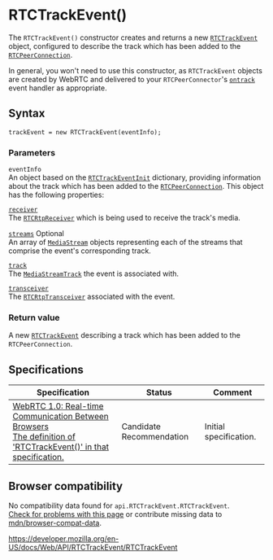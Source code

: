 RTCTrackEvent()
===============

The `RTCTrackEvent()` constructor creates and returns a new [`RTCTrackEvent`](../rtctrackevent) object, configured to describe the track which has been added to the [`RTCPeerConnection`](../rtcpeerconnection).

In general, you won't need to use this constructor, as `RTCTrackEvent` objects are created by WebRTC and delivered to your `RTCPeerConnector`'s [`ontrack`](../rtcpeerconnection/ontrack) event handler as appropriate.

Syntax
------

    trackEvent = new RTCTrackEvent(eventInfo);

### Parameters

`eventInfo`  
An object based on the [`RTCTrackEventInit`](../rtctrackeventinit) dictionary, providing information about the track which has been added to the [`RTCPeerConnection`](../rtcpeerconnection). This object has the following properties:  

[`receiver`](../rtctrackeventinit/receiver)  
The [`RTCRtpReceiver`](../rtcrtpreceiver) which is being used to receive the track's media.

 [`streams`](../rtctrackeventinit/streams) <span class="badge inline optional">Optional</span>   
An array of [`MediaStream`](../mediastream) objects representing each of the streams that comprise the event's corresponding track.

[`track`](../rtctrackeventinit/track)  
The [`MediaStreamTrack`](../mediastreamtrack) the event is associated with.

[`transceiver`](transceiver)  
The [`RTCRtpTransceiver`](../rtcrtptransceiver) associated with the event.

### Return value

A new [`RTCTrackEvent`](../rtctrackevent) describing a track which has been added to the `RTCPeerConnection`.

Specifications
--------------

<table><thead><tr class="header"><th>Specification</th><th>Status</th><th>Comment</th></tr></thead><tbody><tr class="odd"><td><a href="https://w3c.github.io/webrtc-pc/#constructors-3">WebRTC 1.0: Real-time Communication Between Browsers<br />
<span class="small">The definition of 'RTCTrackEvent()' in that specification.</span></a></td><td><span class="spec-cr">Candidate Recommendation</span></td><td>Initial specification.</td></tr></tbody></table>

Browser compatibility
---------------------

No compatibility data found for `api.RTCTrackEvent.RTCTrackEvent`.  
[Check for problems with this page](#on-github) or contribute missing data to [mdn/browser-compat-data](https://github.com/mdn/browser-compat-data).

<a href="https://developer.mozilla.org/en-US/docs/Web/API/RTCTrackEvent/RTCTrackEvent" class="_attribution-link">https://developer.mozilla.org/en-US/docs/Web/API/RTCTrackEvent/RTCTrackEvent</a>
